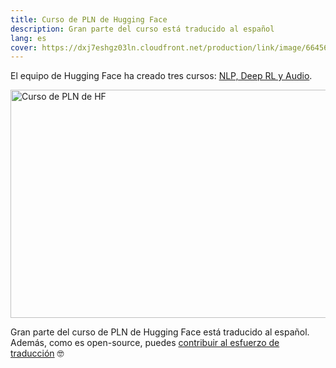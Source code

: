 ```yaml
---
title: Curso de PLN de Hugging Face
description: Gran parte del curso está traducido al español
lang: es
cover: https://dxj7eshgz03ln.cloudfront.net/production/link/image/664567/original_ratio_extra_large_aa86a82c-ec13-4d21-bb6f-fe3ba12e009b.png
---
```


El equipo de Hugging Face ha creado tres cursos: [NLP, Deep RL y Audio](https://huggingface.co/learn).

<div class="flex justify-center">
    <a href="https://huggingface.co/learn/nlp-course/es/chapter1/1" target="_blank">
        <img src="https://dxj7eshgz03ln.cloudfront.net/production/link/image/664567/original_ratio_extra_large_aa86a82c-ec13-4d21-bb6f-fe3ba12e009b.png"
            width="650" height="365" alt="Curso de PLN de HF" />
    </a>
</div>

Gran parte del curso de PLN de Hugging Face está traducido al español. Además, como es open-source, puedes [contribuir al esfuerzo de traducción](https://github.com/huggingface/course/issues/38) 🤓
